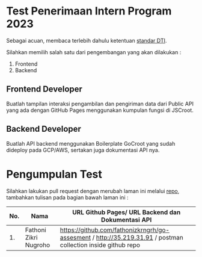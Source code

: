 # Test Penerimaan Intern Program 2023

Sebagai acuan, membaca terlebih dahulu ketentuan [standar DTI](../README.md).

Silahkan memilih salah satu dari pengembangan yang akan dilakukan :

1. Frontend
2. Backend

## Frontend Developer

Buatlah tampilan interaksi pengambilan dan pengiriman data dari Public API yang ada dengan GitHub Pages menggunakan kumpulan fungsi di JSCroot.

## Backend Developer

Buatlah API backend menggunakan Boilerplate GoCroot yang sudah dideploy pada GCP/AWS, sertakan juga dokumentasi API nya.

# Pengumpulan Test

Silahkan lakukan pull request dengan merubah laman ini melalui [repo](https://github.com/ditif/devops), tambahkan tulisan pada bagian bawah laman ini :

| No. | Nama                  | URL Github Pages/ URL Backend dan Dokumentasi API                                                            |
| --- | --------------------- | ------------------------------------------------------------------------------------------------------------ |
| 1.  | Fathoni Zikri Nugroho | https://github.com/fathonizkrngrh/go-assesment / http://35.219.31.91 / postman collection inside github repo |
